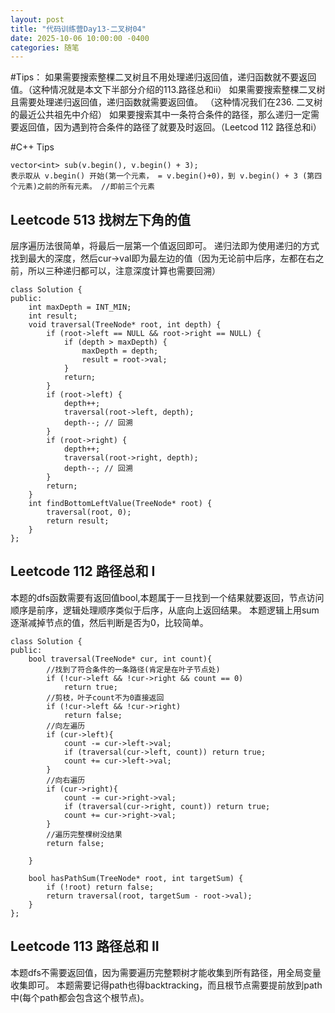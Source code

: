 ```yaml
---
layout: post
title: "代码训练营Day13-二叉树04"
date: 2025-10-06 10:00:00 -0400
categories: 随笔
---
```

#Tips：
如果需要搜索整棵二叉树且不用处理递归返回值，递归函数就不要返回值。（这种情况就是本文下半部分介绍的113.路径总和ii）
如果需要搜索整棵二叉树且需要处理递归返回值，递归函数就需要返回值。 （这种情况我们在236. 二叉树的最近公共祖先中介绍）
如果要搜索其中一条符合条件的路径，那么递归一定需要返回值，因为遇到符合条件的路径了就要及时返回。（Leetcod 112 路径总和i）

#C++ Tips
```
vector<int> sub(v.begin(), v.begin() + 3);
表示取从 v.begin() 开始(第一个元素， = v.begin()+0)，到 v.begin() + 3 (第四个元素)之前的所有元素。 //即前三个元素
```


## Leetcode 513 找树左下角的值
层序遍历法很简单，将最后一层第一个值返回即可。
递归法即为使用递归的方式找到最大的深度，然后cur->val即为最左边的值（因为无论前中后序，左都在右之前，所以三种递归都可以，注意深度计算也需要回溯）
```
class Solution {
public:
    int maxDepth = INT_MIN;
    int result;
    void traversal(TreeNode* root, int depth) {
        if (root->left == NULL && root->right == NULL) {
            if (depth > maxDepth) {
                maxDepth = depth;
                result = root->val;
            }
            return;
        }
        if (root->left) {
            depth++;
            traversal(root->left, depth);
            depth--; // 回溯
        }
        if (root->right) {
            depth++;
            traversal(root->right, depth);
            depth--; // 回溯
        }
        return;
    }
    int findBottomLeftValue(TreeNode* root) {
        traversal(root, 0);
        return result;
    }
};
```

## Leetcode 112 路径总和 I
本题的dfs函数需要有返回值bool,本题属于一旦找到一个结果就要返回，节点访问顺序是前序，逻辑处理顺序类似于后序，从底向上返回结果。
本题逻辑上用sum逐渐减掉节点的值，然后判断是否为0，比较简单。
```
class Solution {
public:
    bool traversal(TreeNode* cur, int count){
        //找到了符合条件的一条路径(肯定是在叶子节点处)
        if (!cur->left && !cur->right && count == 0)
            return true;
        //剪枝，叶子count不为0直接返回
        if (!cur->left && !cur->right) 
            return false;
        //向左遍历
        if (cur->left){
            count -= cur->left->val;
            if (traversal(cur->left, count)) return true;
            count += cur->left->val;
        }
        //向右遍历
        if (cur->right){
            count -= cur->right->val;
            if (traversal(cur->right, count)) return true;
            count += cur->right->val;
        }
        //遍历完整棵树没结果
        return false;
        
    }

    bool hasPathSum(TreeNode* root, int targetSum) {
        if (!root) return false;
        return traversal(root, targetSum - root->val);
    }
};
```
## Leetcode 113 路径总和 II
本题dfs不需要返回值，因为需要遍历完整颗树才能收集到所有路径，用全局变量收集即可。
本题需要记得path也得backtracking，而且根节点需要提前放到path中(每个path都会包含这个根节点)。








